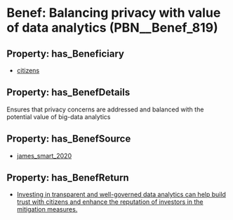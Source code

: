 # Benef: __Balancing privacy with value of data analytics__ (PBN__Benef_819)

## Property: has_Beneficiary

* [citizens](../Stakeholder/PBN__Stakeholder_54)

## Property: has_BenefDetails

Ensures that privacy concerns are addressed and balanced with the potential value of big-data analytics

## Property: has_BenefSource

* [james_smart_2020](../Article/PBN__Article_164)

## Property: has_BenefReturn

* [Investing in transparent and well-governed data analytics can help build trust with citizens and enhance the reputation of investors in the mitigation measures.](../BenefReturn/PBN__BenefReturn_889)

